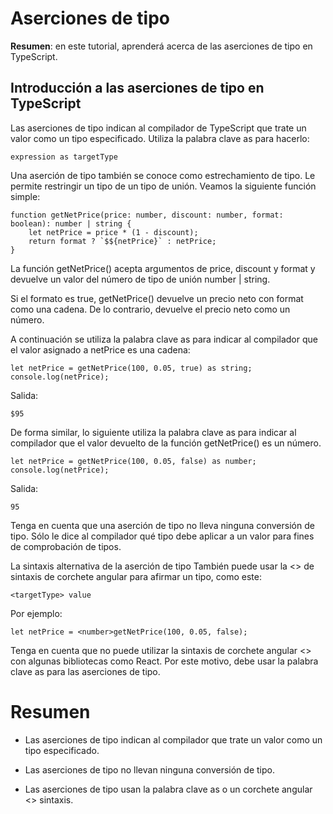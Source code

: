 # Aserciones de tipo

**Resumen**: en este tutorial, aprenderá acerca de las aserciones de tipo en TypeScript.

## Introducción a las aserciones de tipo en TypeScript

Las aserciones de tipo indican al compilador de TypeScript que trate un valor como un tipo especificado. Utiliza la palabra clave as para hacerlo:

    expression as targetType

Una aserción de tipo también se conoce como estrechamiento de tipo. Le permite restringir un tipo de un tipo de unión. Veamos la siguiente función simple:

    function getNetPrice(price: number, discount: number, format: boolean): number | string {
        let netPrice = price * (1 - discount);
        return format ? `$${netPrice}` : netPrice;
    }

La función getNetPrice() acepta argumentos de price, discount y format y devuelve un valor del número de tipo de unión number | string.

Si el formato es true, getNetPrice() devuelve un precio neto con format como una cadena. De lo contrario, devuelve el precio neto como un número.

A continuación se utiliza la palabra clave as para indicar al compilador que el valor asignado a netPrice es una cadena:

    let netPrice = getNetPrice(100, 0.05, true) as string;
    console.log(netPrice);

Salida:

    $95

De forma similar, lo siguiente utiliza la palabra clave as para indicar al compilador que el valor devuelto de la función getNetPrice() es un número.

    let netPrice = getNetPrice(100, 0.05, false) as number;
    console.log(netPrice);

Salida:

    95

Tenga en cuenta que una aserción de tipo no lleva ninguna conversión de tipo. Sólo le dice al compilador qué tipo debe aplicar a un valor para fines de comprobación de tipos.

La sintaxis alternativa de la aserción de tipo
También puede usar la <> de sintaxis de corchete angular para afirmar un tipo, como este:

    <targetType> value

Por ejemplo:

    let netPrice = <number>getNetPrice(100, 0.05, false);

Tenga en cuenta que no puede utilizar la sintaxis de corchete angular <> con algunas bibliotecas como React. Por este motivo, debe usar la palabra clave as para las aserciones de tipo.

# Resumen

- Las aserciones de tipo indican al compilador que trate un valor como un tipo especificado.

- Las aserciones de tipo no llevan ninguna conversión de tipo.

- Las aserciones de tipo usan la palabra clave as o un corchete angular <> sintaxis.
